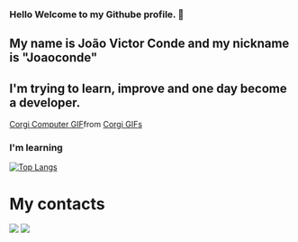 ### Hello Welcome to my Githube profile. 👋

## My name is João Victor Conde and my nickname is "Joaoconde"

## I'm trying to learn, improve and one day become a developer.

<div class="tenor-gif-embed" data-postid="5104411" data-share-method="host" data-aspect-ratio="1" data-width="100%"><a href="https://tenor.com/view/corgi-computer-typing-gif-5104411">Corgi Computer GIF</a>from <a href="https://tenor.com/search/corgi-gifs">Corgi GIFs</a></div> <script type="text/javascript" async src="https://tenor.com/embed.js"></script>

### I'm learning

 [![Top Langs](https://github-readme-stats.vercel.app/api/top-langs/?username=joaoconde97)](https://github.com/joaoconde97/github-readme-stats)



# My contacts

<a href = "mailto:jcondedev@gmail.com"><img loading="lazy" src="https://img.shields.io/badge/Gmail-D14836?style=for-the-badge&logo=gmail&logoColor=white" target="_blank"></a>
<a href="www.linkedin.com/in/joão-victor-conde-gomes-b8919613b" target="_blank"><img loading="lazy" src="https://img.shields.io/badge/-LinkedIn-%230077B5?style=for-the-badge&logo=linkedin&logoColor=white" target="_blank"></a>   
          
